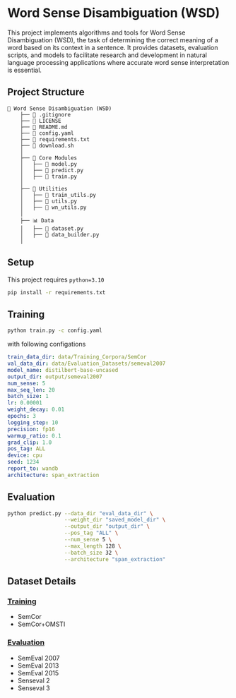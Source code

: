 # Word Sense Disambiguation (WSD) 
This project implements algorithms and tools for Word Sense Disambiguation (WSD), the task of determining the correct meaning of a word based on its context in a sentence. It provides datasets, evaluation scripts, and models to facilitate research and development in natural language processing applications where accurate word sense interpretation is essential.

## Project Structure
```
📁 Word Sense Disambiguation (WSD)
    ├── 📄 .gitignore
    ├── 📄 LICENSE
    ├── 📄 README.md
    ├── 📄 config.yaml
    ├── 📄 requirements.txt
    ├── 📄 download.sh
    │
    ├── 🧠 Core Modules
    │   ├── 📄 model.py
    │   ├── 📄 predict.py
    │   ├── 📄 train.py
    │
    ├── 🧰 Utilities
    │   ├── 📄 train_utils.py
    │   ├── 📄 utils.py
    │   ├── 📄 wn_utils.py
    │
    ├── 📊 Data
    │   ├── 📄 dataset.py
    │   ├── 📄 data_builder.py
    │
```
## Setup
This project requires `python=3.10`

```bash
pip install -r requirements.txt
```

## Training 

```bash
python train.py -c config.yaml
```
with following configations
```yaml
train_data_dir: data/Training_Corpora/SemCor
val_data_dir: data/Evaluation_Datasets/semeval2007
model_name: distilbert-base-uncased
output_dir: output/semeval2007
num_sense: 5
max_seq_len: 20
batch_size: 1
lr: 0.00001
weight_decay: 0.01
epochs: 3
logging_step: 10
precision: fp16
warmup_ratio: 0.1
grad_clip: 1.0
pos_tag: ALL
device: cpu
seed: 1234
report_to: wandb
architecture: span_extraction
```

## Evaluation
```bash
python predict.py --data_dir "eval_data_dir" \
                  --weight_dir "saved_model_dir" \
                  --output_dir "output_dir" \
                  --pos_tag "ALL" \
                  --num_sense 5 \
                  --max_length 128 \
                  --batch_size 32 \
                  --architecture "span_extraction"
```

## Dataset Details

### [Training](https://lcl.uniroma1.it/wsdeval/training-data)
- SemCor
- SemCor+OMSTI
### [Evaluation](https://lcl.uniroma1.it/wsdeval/evaluation-data)
- SemEval 2007
- SemEval 2013
- SemEval 2015
- Senseval 2
- Senseval 3
